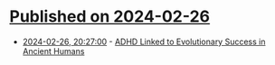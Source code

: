 # [Published on 2024-02-26](index.md)

* [2024-02-26, 20:27:00](https://soylentnews.org/article.pl?sid=24/02/25/1330232&from=rss) - [ADHD Linked to Evolutionary Success in Ancient Humans](https://soylentnews.org/article.pl?sid=24/02/25/1330232&from=rss)
